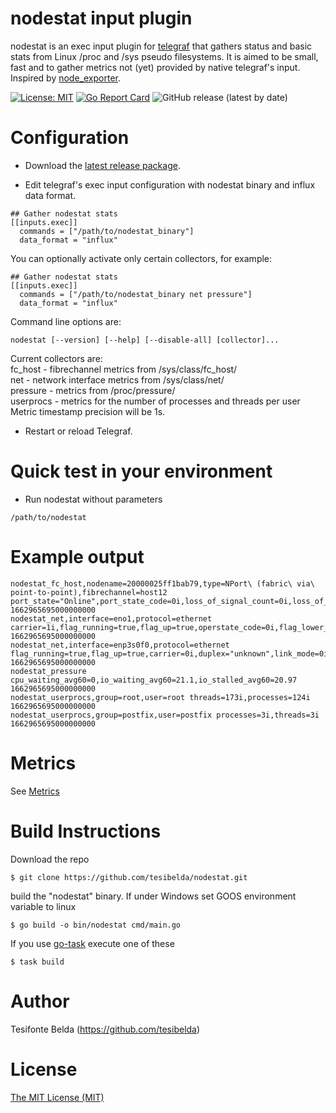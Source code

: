 # nodestat input plugin

nodestat is an exec input plugin for [telegraf](https://github.com/influxdata/telegraf) that gathers status and basic stats from Linux /proc and /sys pseudo filesystems. It is aimed to be small, fast and to gather metrics not (yet) provided by native telegraf's input. Inspired by [node_exporter](https://github.com/prometheus/node_exporter).

[![License: MIT](https://img.shields.io/badge/License-MIT-yellow.svg)](https://github.com/tesibelda/nodestat/raw/master/LICENSE)
[![Go Report Card](https://goreportcard.com/badge/github.com/tesibelda/nodestat)](https://goreportcard.com/report/github.com/tesibelda/nodestat)
![GitHub release (latest by date)](https://img.shields.io/github/v/release/tesibelda/nodestat?display_name=release)


# Configuration

* Download the [latest release package](https://github.com/tesibelda/nodestat/releases/latest).

* Edit telegraf's exec input configuration with nodestat binary and influx data format.

```
## Gather nodestat stats
[[inputs.exec]]
  commands = ["/path/to/nodestat_binary"]
  data_format = "influx"
```

You can optionally activate only certain collectors, for example:
```
## Gather nodestat stats
[[inputs.exec]]
  commands = ["/path/to/nodestat_binary net pressure"]
  data_format = "influx"
```

Command line options are:
```
nodestat [--version] [--help] [--disable-all] [collector]...
```
Current collectors are:\
 fc_host - fibrechannel metrics from /sys/class/fc_host/\
 net - network interface metrics from /sys/class/net/\
 pressure - metrics from /proc/pressure/\
 userprocs - metrics for the number of processes and threads per user\
Metric timestamp precision will be 1s.

* Restart or reload Telegraf.

# Quick test in your environment

* Run nodestat without parameters
```
/path/to/nodestat
```

# Example output

```plain
nodestat_fc_host,nodename=20000025ff1bab79,type=NPort\ (fabric\ via\ point-to-point),fibrechannel=host12 port_state="Online",port_state_code=0i,loss_of_signal_count=0i,loss_of_sync_count=0i,nos_count=1i,link_failure_count=1i,seconds_since_last_reset=14476044i,error_frames=0i,rx_frames=181397571i,tx_frames=749365874i 1662965695000000000
nodestat_net,interface=eno1,protocol=ethernet carrier=1i,flag_running=true,flag_up=true,operstate_code=0i,flag_lower_up=true,dormant=0i,duplex="full",link_mode=0i,operstate="up"  1662965695000000000
nodestat_net,interface=enp3s0f0,protocol=ethernet flag_running=true,flag_up=true,carrier=0i,duplex="unknown",link_mode=0i,operstate="down",operstate_code=5i,flag_lower_up=true,dormant=0i 1662965695000000000
nodestat_pressure cpu_waiting_avg60=0,io_waiting_avg60=21.1,io_stalled_avg60=20.97 1662965695000000000
nodestat_userprocs,group=root,user=root threads=173i,processes=124i 1662965695000000000
nodestat_userprocs,group=postfix,user=postfix processes=3i,threads=3i 1662965695000000000
```

# Metrics
See [Metrics](https://github.com/tesibelda/nodestat/blob/master/METRICS.md)

# Build Instructions

Download the repo

    $ git clone https://github.com/tesibelda/nodestat.git

build the "nodestat" binary. If under Windows set GOOS environment variable to linux

    $ go build -o bin/nodestat cmd/main.go

 If you use [go-task](https://github.com/go-task/task) execute one of these
 
    $ task build

# Author

Tesifonte Belda (https://github.com/tesibelda)

# License

[The MIT License (MIT)](https://github.com/tesibelda/nodestat/blob/master/LICENSE)
